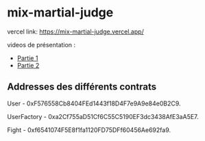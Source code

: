 # mix-martial-judge

vercel link: https://mix-martial-judge.vercel.app/


videos de présentation : 
- [Partie 1](https://www.loom.com/share/3d0f4bbd0c8e44df8eeca8087dc450eb)
- [Partie 2](https://www.loom.com/share/5364328a7ec641cfb86411cfc52961b7)

## Addresses des différents contrats
User - 0xF576558Cb8404FEd1443f18D4F7e9A9e84e0B2C9.

UserFactory - 0xa2Cf755aD51Cf6C55C5190EF3dc3438AfE3aA5E7.

Fight - 0xf6541074F5E8f1fa1120FD75DFf60456Ae692fa9.
